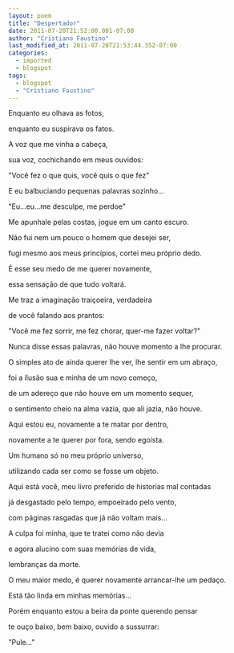 ```yaml
---
layout: poem
title: "Despertador"
date: 2011-07-20T21:52:00.001-07:00
author: "Cristiano Faustino"
last_modified_at: 2011-07-20T21:53:44.352-07:00
categories:
  - imported
  - blogspot
tags:
  - blogspot
  - "Cristiano Faustino"
---
```


Enquanto eu olhava as fotos,

enquanto eu suspirava os fatos.

A voz que me vinha a cabeça,

sua voz, cochichando em meus ouvidos:

"Você fez o que quis, você quis o que fez"

E eu balbuciando pequenas palavras sozinho...

"Eu...eu...me desculpe, me perdoe"

Me apunhale pelas costas, jogue em um canto escuro.

Não fui nem um pouco o homem que desejei ser,

fugi mesmo aos meus princípios, cortei meu próprio dedo.

É esse seu medo de me querer novamente,

essa sensação de que tudo voltará.

Me traz a imaginação traiçoeira, verdadeira

de você falando aos prantos:

"Você me fez sorrir, me fez chorar, quer-me fazer voltar?"

Nunca disse essas palavras, não houve momento a lhe procurar.

O simples ato de ainda querer lhe ver, lhe sentir em um abraço,

foi a ilusão sua e minha de um novo começo,

de um adereço que não houve em um momento sequer,

o sentimento cheio na alma vazia, que ali jazia, não houve.

Aqui estou eu, novamente a te matar por dentro,

novamente a te querer por fora, sendo egoísta.

Um humano só no meu próprio universo,

utilizando cada ser como se fosse um objeto.

Aqui está você, meu livro preferido de historias mal contadas

já desgastado pelo tempo, empoeirado pelo vento,

com páginas rasgadas que já não voltam mais...

A culpa foi minha, que te tratei como não devia

e agora alucino com suas memórias de vida,

lembranças da morte.

O meu maior medo, é querer novamente arrancar-lhe um pedaço.

Está tão linda em minhas memórias...

Porém enquanto estou a beira da ponte querendo pensar

te ouço baixo, bem baixo, ouvido a sussurrar:

"Pule..."